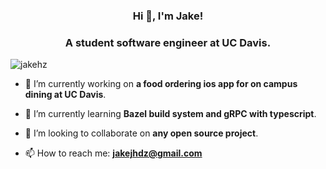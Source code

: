 
<h3 align="center">Hi 👋, I'm Jake!</h1>
<h3 align="center">A student software engineer at UC Davis.</h3>

<p align="left"> <img src="https://komarev.com/ghpvc/?username=jakehz" alt="jakehz" /> </p>

- 🔭 I’m currently working on **a food ordering ios app for on campus dining at UC Davis**.

- 🌱 I’m currently learning **Bazel build system and gRPC with typescript**.

- 👯 I’m looking to collaborate on **any open source project**.

- 📫 How to reach me: **jakejhdz@gmail.com**



